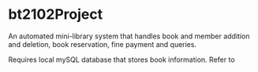 # bt2102Project

An automated mini-library system that handles book and member addition and deletion, book reservation, fine payment and queries.

Requires local mySQL database that stores book information. Refer to 
